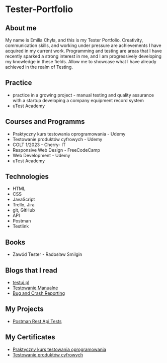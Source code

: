 # Tester-Portfolio

## About me
My name is Emilia Chyła, and this is my Tester Portfolio. Creativity, communication skills, and working under pressure are achievements I have acquired in my current work. Programming and testing are areas that I have recently sparked a strong interest in me, and I am progressively developing my knowledge in these fields. Allow me to showcase what I have already achieved in the realm of Testing.
## Practice
- practice in a growing project - manual testing and quality assurance with a startup developing a company equipment record system
- uTest Academy
## Courses and Programms
- Praktyczny kurs testowania oprogramowania - Udemy
- Testowanie produktów cyfrowych - Udemy
- COLT 1/2023 - Cherry- IT
- Responsive Web Design - FreeCodeCamp
- Web Development - Udemy
- uTest Academy
## Technologies
- HTML
- CSS
- JavaScript
- Trello, Jira
- git, GitHub
- API
- Postman
- Testlink
## Books 
- Zawód Tester - Radosław Smilgin
## Blogs that I read
- [testuj.pl](https://testuj.pl/)
- [Testowanie Manualne](https://www.wyszkolewas.com.pl/category/testowanie_manualne/)
- [Bug and Crash Reporting](https://www.shakebugs.com/blog/ultimate-87-item-mobile-app-test-checklist/?fbclid=IwAR2RiP26_QY2H4cCt8VC0r0XnvXCLBw9TdljnVeOMEdP2iY6oZWAYrzQAh0)
## My Projects
- [Postman Rest Api Tests](https://github.com/EmiliaChyla/RestApi-Tests)
## My Certificates
 - [Praktyczny kurs testowania oprogramowania](https://udemy-certificate.s3.amazonaws.com/image/UC-23332161-018b-49ad-b5e4-3cc3ebd50a82.jpg)
 - [Testowanie produktów cyfrowych](https://udemy-certificate.s3.amazonaws.com/pdf/UC-0361b08c-0e77-4023-9965-7c39947ce50a.pdf)
